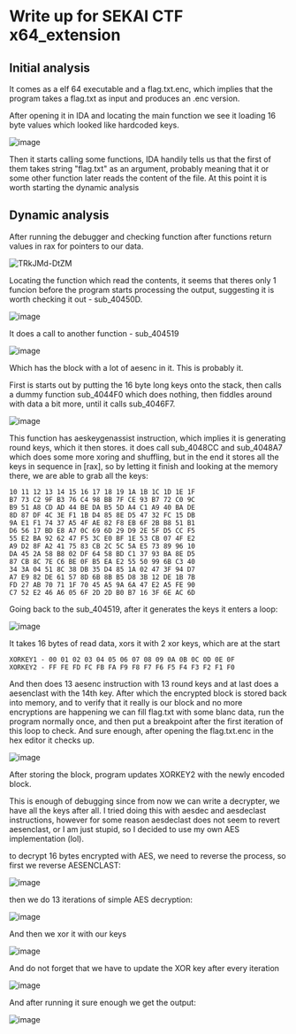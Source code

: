 # Write up for SEKAI CTF x64_extension

## Initial analysis
It comes as a elf 64 executable and a flag.txt.enc, which implies that the program takes a flag.txt as input and produces an .enc version.

After opening it in IDA and locating the main function we see it loading 16 byte values which looked like hardcoded keys.


![image](https://github.com/user-attachments/assets/b22e23f5-53f7-4f7c-adfd-2297758e2e79)


Then it starts calling some functions, IDA handily tells us that the first of them takes string "flag.txt" as an argument, probably meaning that it or some other function later reads the content of the file. 
At this point it is worth starting the dynamic analysis

## Dynamic analysis

After running the debugger and checking function after functions return values in rax for pointers to our data.

![TRkJMd-DtZM](https://github.com/user-attachments/assets/cae6e0ca-24f6-47be-9b5a-e99a62fbdc21)

Locating the function which read the contents, it seems that theres only 1 funcion before the program starts processing the output, suggesting it is worth checking it out - sub_40450D.

![image](https://github.com/user-attachments/assets/2de0dd5b-7a62-4f47-8061-4d553fc27a44)


It does a call to another function - sub_404519

![image](https://github.com/user-attachments/assets/2e7324bf-baad-497c-8095-faea06729ae4)


Which has the block with a lot of aesenc in it. This is probably it.

First is starts out by putting the 16 byte long keys onto the stack, then calls a dummy function sub_4044F0 which does nothing, then fiddles around with data a bit more, until it calls  sub_4046F7. 

![image](https://github.com/user-attachments/assets/5e0b2efe-5cc6-4841-bcc7-2954d2dd11c0)


This function has aeskeygenassist instruction, which implies it is generating round keys, which it then stores. it does call sub_4048CC and sub_4048A7 which does some more xoring and shuffling, but in the end it stores all the keys in sequence in [rax], so by letting it finish and looking at the memory there, we are able to grab all the keys:

```
10 11 12 13 14 15 16 17 18 19 1A 1B 1C 1D 1E 1F
B7 73 C2 9F B3 76 C4 98 BB 7F CE 93 B7 72 C0 9C
B9 51 A8 CD AD 44 BE DA B5 5D A4 C1 A9 40 BA DE
8D 87 DF 4C 3E F1 1B D4 85 8E D5 47 32 FC 15 DB
9A E1 F1 74 37 A5 4F AE 82 F8 EB 6F 2B B8 51 B1
D6 56 17 BD E8 A7 0C 69 6D 29 D9 2E 5F D5 CC F5
55 E2 BA 92 62 47 F5 3C E0 BF 1E 53 CB 07 4F E2
A9 D2 8F A2 41 75 83 CB 2C 5C 5A E5 73 89 96 10
DA 45 2A 58 B8 02 DF 64 58 BD C1 37 93 BA 8E D5
87 CB 8C 7E C6 BE 0F B5 EA E2 55 50 99 6B C3 40
34 3A 04 51 8C 38 DB 35 D4 85 1A 02 47 3F 94 D7
A7 E9 82 DE 61 57 8D 6B 8B B5 D8 3B 12 DE 1B 7B
FD 27 AB 70 71 1F 70 45 A5 9A 6A 47 E2 A5 FE 90
C7 52 E2 46 A6 05 6F 2D 2D B0 B7 16 3F 6E AC 6D

```
Going back to the sub_404519, after it generates the keys it enters a loop:

![image](https://github.com/user-attachments/assets/dfe8f264-8550-4cd6-b8a3-7acddecd25bb)

It takes 16 bytes of read data, xors it with 2 xor keys, which are at the start 
```
XORKEY1 - 00 01 02 03 04 05 06 07 08 09 0A 0B 0C 0D 0E 0F
XORKEY2 - FF FE FD FC FB FA F9 F8 F7 F6 F5 F4 F3 F2 F1 F0
```
And then does 13 aesenc instruction with 13 round keys and at last does a aesenclast with the 14th key.
After which the encrypted block is stored back into memory, and to verify that it really is our block and no more encryptions are happening we can fill flag.txt with some blanc data, run the program normally once, and then put a breakpoint after the first iteration of this loop to check.
And sure enough, after opening the flag.txt.enc in the hex editor it checks up. 

![image](https://github.com/user-attachments/assets/48ea8f50-565d-479d-a998-fe8c21b05d61)

After storing the block, program updates XORKEY2 with the newly encoded block.


This is enough of debugging since from now we can write a decrypter, we have all the keys after all. I tried doing this with aesdec and aesdeclast instructions, however for some reason aesdeclast does not seem to revert aesenclast, or I am just stupid, so I decided to use my own AES implementation (lol).

to decrypt 16 bytes encrypted with AES, we need to reverse the process, so first we reverse AESENCLAST:


![image](https://github.com/user-attachments/assets/f26e4b79-e1c5-4736-888d-5a83eb4f2e85)


then we do 13 iterations of simple AES decryption:


![image](https://github.com/user-attachments/assets/077f95c0-fa60-441c-9814-58656464e5ef)


And then we xor it with our keys


![image](https://github.com/user-attachments/assets/5b2ac0d2-4fb2-46f1-bb92-79232c679289)


And do not forget that we have to update the XOR key after every iteration


![image](https://github.com/user-attachments/assets/7de7b65a-d05a-461a-9b3c-c94f6d832aa1)



And after running it sure enough we get the output:


![image](https://github.com/user-attachments/assets/5ce4829e-752d-438c-9f5d-3f586a885bae)








